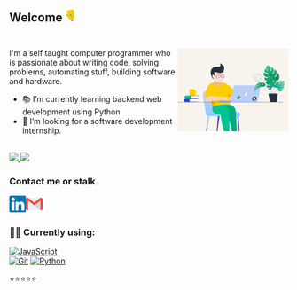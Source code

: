 ## Welcome <img src="https://github.com/deut-erium/deut-erium/blob/master/assets/wave.gif?raw=1" width="24px">                                                                                                  
<img align="right" alt="GIF" src="https://github.com/borislavstoychev/borislavstoychev/blob/main/122.gif" width="200vw" />


I'm a self taught computer programmer who is passionate about writing code, solving problems, automating stuff, building software and hardware.

- 📚 I’m currently learning backend web development using Python
- 👯 I’m looking for a software development internship. 

<br/>
<a href="https://github.com/borislavstoychev">
  <img height="160em" src="https://github-readme-stats.vercel.app/api?username=borislavstoychev&theme=chartreuse-dark&show_icons=true" />
  <img height="122em" src="https://github-readme-stats.vercel.app/api/top-langs/?username=borislavstoychev&theme=dark&layout=compact" />
</a>
<br/>

### Contact me or stalk 
<a href="mailto:stoy4ew@gmail.com"><img src="https://github.com/deut-erium/deut-erium/blob/master/assets/gmail.svg" width="30px" alt="mail"></a> &nbsp; &nbsp;
<a href="www.linkedin.com/in/borislav-stoychev-0b3a5720b">
  <img align="left" alt="LinkedIn" width="30px" src="https://github.com/deut-erium/deut-erium/blob/master/assets/linkedin.svg" />
</a>

### 👨‍💻 Currently using:
[![JavaScript](https://img.shields.io/badge/-JavaScript-E34F26?style=flat&logo=JavaScript&logoColor=yellow&link=https://github.com/borislavstoychev/SoftUni)](https://github.com/borislavstoychev/SoftUni)  
[![Git](https://img.shields.io/badge/-Git-black?style=flat&logo=git&link=https://github.com/borislavstoychev)](https://github.com/borislavstoychev) 
[![Python](https://img.shields.io/badge/-Python-blue?style=flat&logo=python&logoColor=yellow&link=https://github.com/borislavstoychev/Soft_Uni)](https://github.com/borislavstoychev/Soft_Uni) 

⭐️⭐️⭐️⭐️⭐️
